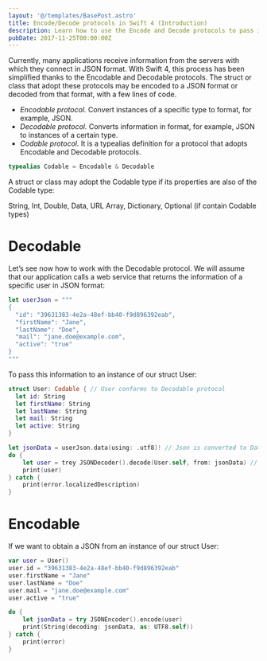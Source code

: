 ```yaml
---
layout: '@/templates/BasePost.astro'
title: Encode/Decode protocols in Swift 4 (Introduction)
description: Learn how to use the Encode and Decode protocols to pass information in JSON format to a struct or class and vice versa.
pubDate: 2017-11-25T00:00:00Z
---
```

Currently, many applications receive information from the servers with which they connect in JSON format.
With Swift 4, this process has been simplified thanks to the Encodable and Decodable protocols. The struct or class that adopt these protocols may be encoded to a JSON format or decoded from that format, with a few lines of code.



* *Encodable protocol.* Convert instances of a specific type to format, for example, JSON.
* *Decodable protocol.* Converts information in format, for example, JSON to instances of a certain type.
* *Codable protocol.* It is a typealias definition for a protocol that adopts Encodable and Decodable protocols.

```swift
typealias Codable = Encodable & Decodable
```

A struct or class may adopt the Codable type if its properties are also of the Codable type:

String, Int, Double, Data, URL
Array, Dictionary, Optional (if contain Codable types)

# Decodable

Let’s see now how to work with the Decodable protocol. We will assume that our application calls a web service that returns the information of a specific user in JSON format:

```swift
let userJson = """
{
  "id": "39631383-4e2a-48ef-bb40-f9d896392eab",
  "firstName": "Jane",
  "lastName": "Doe",
  "mail": "jane.doe@example.com",
  "active": "true"
}
"""
```

To pass this information to an instance of our struct User:

```swift
struct User: Codable { // User conforms to Decodable protocol
  let id: String
  let firstName: String
  let lastName: String
  let mail: String
  let active: String
}

let jsonData = userJson.data(using: .utf8)! // Json is converted to Data type
do {
    let user = trey JSONDecoder().decode(User.self, from: jsonData) // Data is decoded
    print(user)
} catch {
    print(error.localizedDescription)
}
```


# Encodable

If we want to obtain a JSON from an instance of our struct User:

```swift
var user = User()
user.id = "39631383-4e2a-48ef-bb40-f9d896392eab"
user.firstName = "Jane"
user.lastName = "Doe"
user.mail = "jane.doe@example.com"
user.active = "true"

do {
    let jsonData = try JSONEncoder().encode(user)
    print(String(decoding: jsonData, as: UTF8.self))
} catch {
    print(error)
}
```
